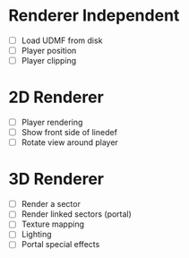 # Renderer Independent

- [ ] Load UDMF from disk
- [ ] Player position
- [ ] Player clipping

# 2D Renderer

- [ ] Player rendering
- [ ] Show front side of linedef
- [ ] Rotate view around player

# 3D Renderer

- [ ] Render a sector
- [ ] Render linked sectors (portal)
- [ ] Texture mapping
- [ ] Lighting
- [ ] Portal special effects